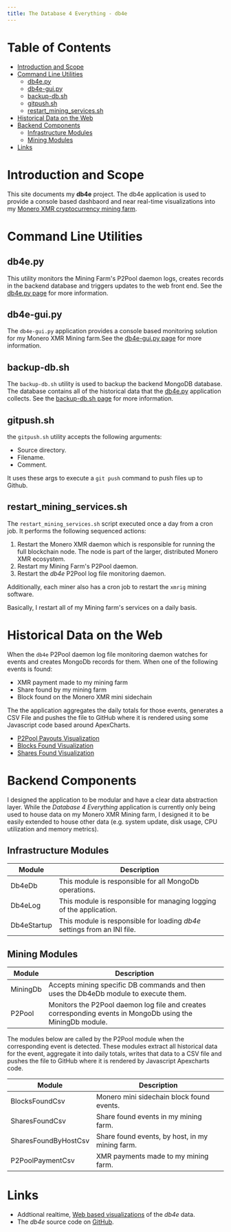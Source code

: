 ```yaml
---
title: The Database 4 Everything - db4e
---
```

# Table of Contents

* [Introduction and Scope](#introduction-and-scope)
* [Command Line Utilities](#command-line-utilities)
  * [db4e.py](#db4e.py)
  * [db4e-gui.py](#db4e-gui.py)
  * [backup-db.sh](#backup-db.sh)
  * [gitpush.sh](#gitpush.sh)
  * [restart_mining_services.sh](#restart-mining-services.sh)
* [Historical Data on the Web](#historical-data-on-the-web)
* [Backend Components](#backend-components)
  * [Infrastructure Modules](#infrastructure-modules)
  * [Mining Modules](#mining-modules)
* [Links](#links)

# Introduction and Scope

This site documents my **db4e** project. The db4e application is used to provide a console based dashbaord and near real-time visualizations into my [Monero XMR cryptocurrency mining farm](https://xmr.osoyzlce.com/). 

# Command Line Utilities

## db4e.py

This utility monitors the Mining Farm's P2Pool daemon logs, creates records in the backend database and triggers updates to the web front end. See the [db4e.py page](/pages/db4e.py.html) for more information.

## db4e-gui.py

The `db4e-gui.py` application provides a console based monitoring solution for my Monero XMR Mining farm.See the [db4e-gui.py page](/pages/db4e-gui.py.html) for more information.

## backup-db.sh

The `backup-db.sh` utility is used to backup the backend MongoDB database. The database contains all of the historical data that the [db4e.py](/pages/db4e.py.html) application collects. See the [backup-db.sh page](/pages/backup-db.sh.html) for more information.

## gitpush.sh

the `gitpush.sh` utility accepts the following arguments:

* Source directory.
* Filename.
* Comment.

It uses these args to execute a `git push` command to push files up to Github.

## restart_mining_services.sh

The `restart_mining_services.sh` script executed once a day from a cron job. It performs the following sequenced actions:

1. Restart the Monero XMR daemon which is responsible for running the full blockchain node. The node is part of the larger, distributed Monero XMR ecosystem.
2. Restart my Mining Farm's P2Pool daemon.
3. Restart the *db4e* P2Pool log file monitoring daemon.

Additionally, each miner also has a cron job to restart the `xmrig` mining software.

Basically, I restart all of my Mining farm's services on a daily basis.

# Historical Data on the Web

When the `db4e` P2Pool daemon log file monitoring daemon watches for events and creates MongoDb records for them. When one of the following events is found:

* XMR payment made to my mining farm
* Share found by my mining farm
* Block found on the Monero XMR mini sidechain

The the application aggregates the daily totals for those events, generates a CSV File and pushes the file to GitHub where it is rendered using some Javascript code based around ApexCharts.

  * [P2Pool Payouts Visualization](https://xmr.osoyalce.com/pages/P2Pool-Payouts.html)
  * [Blocks Found Visualization](https://xmr.osoyalce.com/pages/Blocks-Found.html)
  * [Shares Found Visualization](https://xmr.osoyalce.com/pages/Shares-Found.html)

# Backend Components

I designed the application to be modular and have a clear data abstraction layer. While the *Database 4 Everything* application is currently only being used to house data on my Monero XMR Mining farm, I designed it to be easily extended to house other data (e.g. system update, disk usage, CPU utilization and memory metrics).

## Infrastructure Modules

Module      | Description
------------|--------------------
Db4eDb      | This module is responsible for all MongoDb operations.
Db4eLog     | This module is responsible for managing logging of the application.
Db4eStartup | This module is responsible for loading *db4e* settings from an INI file.

## Mining Modules

Module               | Description
---------------------|--------------------------------------
MiningDb             | Accepts mining specific DB commands and then uses the Db4eDb module to execute them.
P2Pool               | Monitors the P2Pool daemon log file and creates corresponding events in MongoDb using the MiningDb module.

The modules below are called by the P2Pool module when the corresponding event is detected. These modules extract all historical data for the event, aggregate it into daily totals, writes that data to a CSV file and pushes the file to GitHub where it is rendered by Javascript Apexcharts code.

Module               | Description
---------------------|--------------------------------------
BlocksFoundCsv       | Monero mini sidechain block found events.
SharesFoundCsv       | Share found events in my mining farm.
SharesFoundByHostCsv | Share found events, by host, in my mining farm.
P2PoolPaymentCsv     | XMR payments made to my mining farm.

# Links

* Addtional realtime, [Web based visualizations](https://xmr.osoyalce.com/) of the *db4e* data.
* The *db4e* source code on [GitHub](https://github.com/NadimGhaznavi/db4e).

